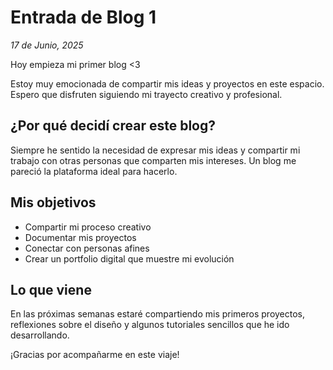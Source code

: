 # Entrada de Blog 1

_17 de Junio, 2025_

Hoy empieza mi primer blog <3

Estoy muy emocionada de compartir mis ideas y proyectos en este espacio. Espero que disfruten siguiendo mi trayecto creativo y profesional.

## ¿Por qué decidí crear este blog?

Siempre he sentido la necesidad de expresar mis ideas y compartir mi trabajo con otras personas que comparten mis intereses. Un blog me pareció la plataforma ideal para hacerlo.

## Mis objetivos

- Compartir mi proceso creativo
- Documentar mis proyectos
- Conectar con personas afines
- Crear un portfolio digital que muestre mi evolución

## Lo que viene

En las próximas semanas estaré compartiendo mis primeros proyectos, reflexiones sobre el diseño y algunos tutoriales sencillos que he ido desarrollando.

¡Gracias por acompañarme en este viaje!
